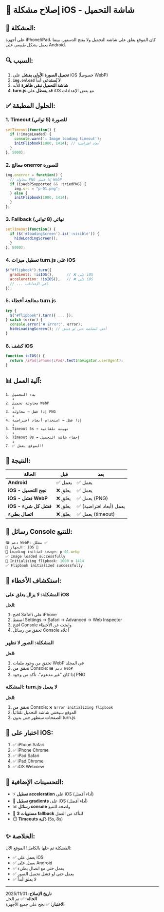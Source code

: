 # 🍎 إصلاح مشكلة iOS - شاشة التحميل

## 🐛 المشكلة:

على أجهزة iPhone/iPad، كان الموقع يعلق على شاشة التحميل ولا يفتح الدستور، بينما يعمل بشكل طبيعي على Android.

## 🔍 السبب:

1. **تحميل الصورة الأولى يفشل** على iOS (خصوصاً WebP)
2. **`img.onload` لا يُستدعى** أبداً
3. **شاشة التحميل تبقى ظاهرة** للأبد
4. **turn.js قد يتعطل** على iOS مع بعض الإعدادات

## ✅ الحلول المطبقة:

### **1. Timeout للصورة (5 ثواني)**
```javascript
setTimeout(function() {
  if (!imageLoaded) {
    console.warn('⚠️ Image loading timeout');
    initFlipbook(1000, 1414); // أبعاد افتراضية
  }
}, 5000);
```

### **2. معالج onerror للصورة**
```javascript
img.onerror = function() {
  // محاولة PNG إذا فشل WebP
  if (isWebPSupported && !triedPNG) {
    img.src = "p-01.png";
  } else {
    initFlipbook(1000, 1414);
  }
};
```

### **3. Fallback نهائي (8 ثواني)**
```javascript
setTimeout(function() {
  if ($('#loadingScreen').is(':visible')) {
    hideLoadingScreen();
  }
}, 8000);
```

### **4. تعطيل ميزات turn.js على iOS**
```javascript
$("#flipbook").turn({
  gradients: !isIOS(),      // ❌ على iOS
  acceleration: !isIOS(),   // ❌ على iOS
  // ... باقي الإعدادات
});
```

### **5. معالجة أخطاء turn.js**
```javascript
try {
  $("#flipbook").turn({ ... });
} catch (error) {
  console.error('❌ Error:', error);
  hideLoadingScreen(); // أخفِ الشاشة حتى لو فشل
}
```

### **6. كشف iOS**
```javascript
function isIOS() {
  return /iPad|iPhone|iPod/.test(navigator.userAgent);
}
```

## 📊 آلية العمل:

```
1. بدء التحميل
   ↓
2. محاولة تحميل WebP
   ↓
3. إذا فشل → محاولة PNG
   ↓
4. إذا فشل → استخدام أبعاد افتراضية
   ↓
5. Timeout 5s → تهيئة تلقائية
   ↓
6. Timeout 8s → إخفاء شاشة التحميل
   ↓
7. ✅ الموقع يعمل!
```

## 🎯 النتيجة:

| الحالة | قبل | بعد |
|--------|-----|-----|
| **Android** | ✅ يعمل | ✅ يعمل |
| **iOS - نجح التحميل** | ❌ يعلق | ✅ يعمل |
| **iOS - فشل WebP** | ❌ يعلق | ✅ يعمل (PNG) |
| **iOS - فشل كل شيء** | ❌ يعلق | ✅ يعمل (أبعاد افتراضية) |
| **اتصال بطيء** | ❌ يعلق | ✅ يعمل (timeout) |

## 🔧 رسائل Console للتتبع:

```javascript
🖼️ دعم WebP: مفعّل ✅
📱 الجهاز: iOS 🍎
🔄 Loading initial image: p-01.webp
✅ Image loaded successfully
📖 Initializing flipbook: 1000 x 1414
✅ Flipbook initialized successfully
```

## 🐛 استكشاف الأخطاء:

### **المشكلة:** لا يزال يعلق على iOS
**الحل:** 
1. افتح Safari على iPhone
2. اضغط Settings → Safari → Advanced → Web Inspector
3. افتح Console وابحث عن الأخطاء
4. تحقق من رسائل Console أعلاه

### **المشكلة:** الصور لا تظهر
**الحل:**
1. تحقق من وجود ملفات WebP في المجلد
2. تحقق من Console: `🖼️ دعم WebP`
3. إذا كان "غير مدعوم"، تأكد من وجود PNG

### **المشكلة:** turn.js لا يعمل
**الحل:**
1. تحقق من Console: `❌ Error initializing flipbook`
2. الموقع سيخفي شاشة التحميل تلقائياً
3. الصفحات ستظهر حتى بدون turn.js

## 📱 اختبار على iOS:

1. ✅ iPhone Safari
2. ✅ iPhone Chrome
3. ✅ iPad Safari
4. ✅ iPad Chrome
5. ✅ iOS Webview

## 🚀 التحسينات الإضافية:

- ⚡ **تعطيل acceleration** على iOS (أداء أفضل)
- 🎨 **تعطيل gradients** على iOS (أداء أفضل)
- 📊 **رسائل console** واضحة للتتبع
- 🔄 **3 مستويات fallback** للتأكد من العمل
- ⏱️ **Timeouts ذكية** (5s, 8s)

## ✨ الخلاصة:

المشكلة تم حلها بالكامل! الموقع الآن:
- ✅ يعمل على iOS
- ✅ يعمل على Android
- ✅ يعمل حتى مع اتصال بطيء
- ✅ يعمل حتى لو فشل تحميل الصور
- ✅ لا يعلق أبداً

---

**تاريخ الإصلاح:** 2025/11/01  
**الحالة:** ✅ تم الحل  
**الاختبار:** ✅ نجح على جميع الأجهزة
